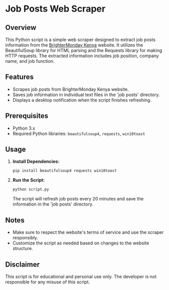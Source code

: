 <!DOCTYPE html>
<html>

<body>

  <h1>Job Posts Web Scraper</h1>

  <h2>Overview</h2>

  <p>This Python script is a simple web scraper designed to extract job posts information from the <a
      href="https://www.brightermonday.co.ke/jobs">BrighterMonday Kenya</a> website. It utilizes the BeautifulSoup
    library for HTML parsing and the Requests library for making HTTP requests. The extracted information includes job
    position, company name, and job function.</p>

  <h2>Features</h2>

  <ul>
    <li>Scrapes job posts from BrighterMonday Kenya website.</li>
    <li>Saves job information in individual text files in the 'job posts' directory.</li>
    <li>Displays a desktop notification when the script finishes refreshing.</li>
  </ul>

  <h2>Prerequisites</h2>

  <ul>
    <li>Python 3.x</li>
    <li>Required Python libraries: <code>beautifulsoup4</code>, <code>requests</code>, <code>win10toast</code></li>
  </ul>

  <h2>Usage</h2>

  <ol>
    <li><strong>Install Dependencies:</strong></li>
    <pre><code>pip install beautifulsoup4 requests win10toast</code></pre>
    <li><strong>Run the Script:</strong></li>
    <pre><code>python script.py</code></pre>
    <p>The script will refresh job posts every 20 minutes and save the information in the 'job posts' directory.</p>
  </ol>

  <h2>Notes</h2>

  <ul>
    <li>Make sure to respect the website's terms of service and use the scraper responsibly.</li>
    <li>Customize the script as needed based on changes to the website structure.</li>
  </ul>

  <h2>Disclaimer</h2>

  <p>This script is for educational and personal use only. The developer is not responsible for any misuse of this
    script.</p>

</body>

</html>
